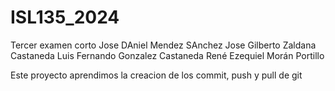 # ISL135_2024
Tercer examen corto
Jose DAniel Mendez SAnchez
Jose Gilberto Zaldana Castaneda
Luis Fernando Gonzalez Castaneda
René Ezequiel Morán Portillo

Este proyecto aprendimos la creacion de los commit, push y pull de git